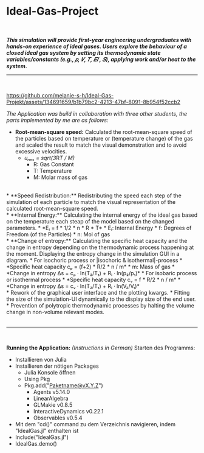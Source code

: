 # Ideal-Gas-Project
<br>

***This simulation will provide first-year engineering undergraduates with  hands-on experience of ideal gases. Users explore the behaviour of a closed ideal gas system by setting its thermodynamic state variables/constants (e.g., 𝑝, 𝑉, 𝑇, 𝐸𝐼 , 𝑆), applying work  and/or heat to the system.***

<hr>
<br>


https://github.com/melanie-s-h/Ideal-Gas-Projekt/assets/134691659/b1b79bc2-4213-47bf-8091-8b954f52ccb2

*The Application was build in collaboration with three other students, the parts implemented by me are as follows:*
<br>
* **Root-mean-square speed:** Calculated the root-mean-square speed of the particles based on temperature or (temperature change) of the gas and scaled the result to match the visual demonstration and to avoid excessive velocities.
    * *uᵣₘₛ = sqrt(3*R*T / M)*
      * R: Gas Constant
      * T: Temperature
      * M: Molar mass of gas
<br>
* **Speed Redistribution:** Redistributing the speed each step of the simulation of each particle to match the visual representation of the calculated root-mean-square speed.
<br>
* **Internal Energy:** Calculating the internal energy of the ideal gas based on the temperature each steap of the model based on the changed parameters.
   * *Eᵢ = f * 1/2 * n * R * T*
      * Eᵢ: Internal Energy
      * f: Degrees of Freedom (of the Particles)
      * n: Mol of gas
<br>
* **Change of entropy:** Calculating the specific heat capacity and the change in entropy depending on the thermodynamic process happening at the moment. Displaying the entropy change in the simulation GUI in a diagram.
   * For isochoric process or |isochoric & isothermal|-process
        * *Specific heat capacity cₚ = (f+2) * R/2 * n / m*
             * m: Mass of gas
        * *Change in entropy Δs = cₚ · ln(T₂/T₁) + Rᵢ · ln(p₂/p₁)*
   * For isobaric process or isothermal process
        * *Specific heat capacity cᵥ = f * R/2 * n / m*
        * *Change in entropy Δs = cᵥ · ln(T₂/T₁) + Rᵢ · ln(V₂/V₁)*
<br>
* Rework of the graphical user interface and the plotting kwargs.
* Fitting the size of the simulation-UI dynamically to the display size of the end user.
* Prevention of polytropic thermodynamic processes by halting the volume change in non-volume relevant modes.

<br>
<br>
<hr>
<br>

**Running the Application:** *(Instructions in German)*
Starten des Programms:<br>
* Installieren von Julia
* Installieren der nötigen Packages
    * Julia Konsole öffnen
    * Using Pkg
    * Pkg.add("Paketname@vX.Y.Z")
        * Agents v5.14.0
        * LinearAlgebra
        * GLMakie v0.8.5
        * InteractiveDynamics v0.22.1
        * Observables v0.5.4
* Mit dem "cd()" command zu dem Verzeichnis navigieren, indem "IdealGas.jl" enthalten ist
* Include("IdealGas.jl")
* IdealGas.demo()
